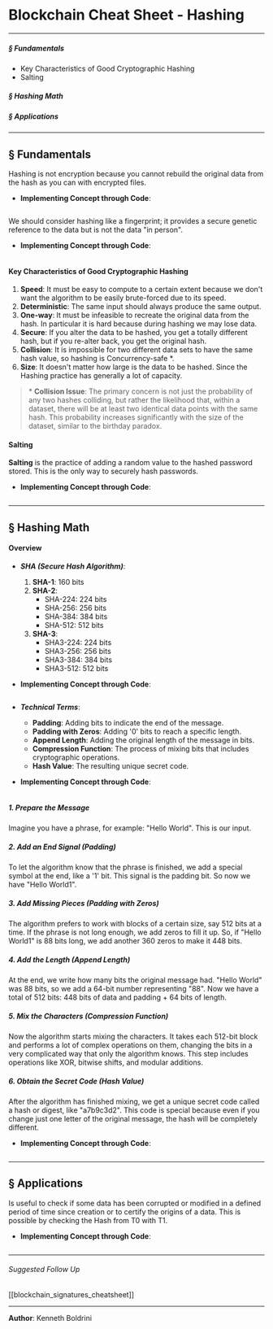 # **Blockchain Cheat Sheet - Hashing**
---
##### § Fundamentals
- Key Characteristics of Good Cryptographic Hashing
- Salting
##### § Hashing Math
##### § Applications
---
## § Fundamentals
	
Hashing is not encryption because you cannot rebuild the original data from the hash as you can with encrypted files. 
	
- **Implementing Concept through Code**:
	
```Rust
```
	
We should consider hashing like a fingerprint; it provides a secure genetic reference to the data but is not the data "in person".
	
- **Implementing Concept through Code**:
	
```Rust
```
	
#### Key Characteristics of Good Cryptographic Hashing
	
1. **Speed**: It must be easy to compute to a certain extent because we don't want the algorithm to be easily brute-forced due to its speed.
2. **Deterministic**: The same input should always produce the same output.
3. **One-way**: It must be infeasible to recreate the original data from the hash. In particular it is hard because during hashing we may lose data.
4. **Secure**: If you alter the data to be hashed, you get a totally different hash, but if you re-alter back, you get the original hash.
5. **Collision**: It is impossible for two different data sets to have the same hash value, so hashing is Concurrency-safe \*.
6. **Size**: It doesn't matter how large is the data to be hashed. Since the Hashing practice has generally a lot of capacity.
	
>\* **Collision Issue**: The primary concern is not just the probability of any two hashes colliding, but rather the likelihood that, within a dataset, there will be at least two identical data points with the same hash. This probability increases significantly with the size of the dataset, similar to the birthday paradox.
	
#### Salting
	
**Salting** is the practice of adding a random value to the hashed password stored. This is the only way to securely hash passwords.
	
- **Implementing Concept through Code**:
	
```Rust
```
	
	
---
## § Hashing Math
	
#### Overview
	
-  ***SHA (Secure Hash Algorithm)***:
	1. **SHA-1**: 160 bits
	2. **SHA-2**:
	    - SHA-224: 224 bits
	    - SHA-256: 256 bits
	    - SHA-384: 384 bits
	    - SHA-512: 512 bits
	3. **SHA-3**:
	    - SHA3-224: 224 bits
	    - SHA3-256: 256 bits
	    - SHA3-384: 384 bits
	    - SHA3-512: 512 bits
	
- **Implementing Concept through Code**:
	
```Rust
```
	
	
-  ***Technical Terms***:
	- **Padding**: Adding bits to indicate the end of the message.
	- **Padding with Zeros**: Adding '0' bits to reach a specific length.
	- **Append Length**: Adding the original length of the message in bits.
	- **Compression Function**: The process of mixing bits that includes cryptographic operations.
	- **Hash Value**: The resulting unique secret code.
	
- **Implementing Concept through Code**:
	
```Rust
```
	
##### 1. Prepare the Message
	
Imagine you have a phrase, for example: "Hello World". This is our input.
	
##### 2. Add an End Signal (Padding)
	
To let the algorithm know that the phrase is finished, we add a special symbol at the end, like a '1' bit. This signal is the padding bit. So now we have "Hello World1".
	
##### 3. Add Missing Pieces (Padding with Zeros)
	
The algorithm prefers to work with blocks of a certain size, say 512 bits at a time. If the phrase is not long enough, we add zeros to fill it up. So, if "Hello World1" is 88 bits long, we add another 360 zeros to make it 448 bits.
	
##### 4. Add the Length (Append Length)
	
At the end, we write how many bits the original message had. "Hello World" was 88 bits, so we add a 64-bit number representing "88". Now we have a total of 512 bits: 448 bits of data and padding + 64 bits of length.
	
##### 5. Mix the Characters (Compression Function)
	
Now the algorithm starts mixing the characters. It takes each 512-bit block and performs a lot of complex operations on them, changing the bits in a very complicated way that only the algorithm knows. This step includes operations like XOR, bitwise shifts, and modular additions.
	
##### 6. Obtain the Secret Code (Hash Value)
	
After the algorithm has finished mixing, we get a unique secret code called a hash or digest, like "a7b9c3d2". This code is special because even if you change just one letter of the original message, the hash will be completely different.
	
- **Implementing Concept through Code**:
	
```Rust
```
	
	
---
## § Applications
	
Is useful to check if some data has been corrupted or modified in a defined period of time since creation or to certify the origins of a data. This is possible by checking the Hash from T0 with T1. 
	
- **Implementing Concept through Code**:
	
```Rust
```
	
	
---
###### Suggested Follow Up
[[blockchain_signatures_cheatsheet]]
	
---
	
**Author**: Kenneth Boldrini